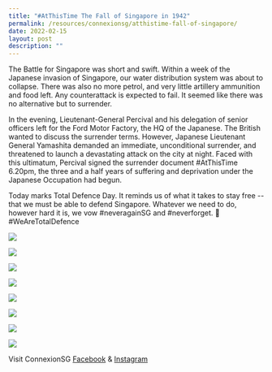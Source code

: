 ```yaml
---
title: "#AtThisTime The Fall of Singapore in 1942"
permalink: /resources/connexionsg/atthistime-fall-of-singapore/
date: 2022-02-15
layout: post
description: ""
---
```

The Battle for Singapore was short and swift. Within a week of the Japanese invasion of Singapore, our water distribution system was about to collapse. There was also no more petrol, and very little artillery ammunition and food left. Any counterattack is expected to fail. It seemed like there was no alternative but to surrender.

In the evening, Lieutenant-General Percival and his delegation of senior officers left for the Ford Motor Factory, the HQ of the Japanese. The British wanted to discuss the surrender terms. However, Japanese Lieutenant General Yamashita demanded an immediate, unconditional surrender, and threatened to launch a devastating attack on the city at night. Faced with this ultimatum, Percival signed the surrender document #AtThisTime 6.20pm, the three and a half years of suffering and deprivation under the Japanese Occupation had begun.

Today marks Total Defence Day. It reminds us of what it takes to stay free -- that we must be able to defend Singapore. Whatever we need to do, however hard it is, we vow #neveragainSG and #neverforget. 💪 #WeAreTotalDefence

![](/images/atthistime-8feb.png)

![](/images/atthistime-9feb.png)

![](/images/atthistime-10feb.png)

![](/images/atthistime-11feb.png)

![](/images/atthistime-12feb.png)

![](/images/atthistime-13feb.png)

![](/images/atthistime-14feb.png)

![](/images/atthistime-15feb.png)

Visit ConnexionSG [Facebook](https://www.facebook.com/ConnexionSG) & [Instagram](https://www.instagram.com/connexionsg/)